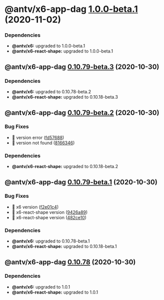 # @antv/x6-app-dag [1.0.0-beta.1](https://github.com/antvis/x6/compare/@antv/x6-app-dag@0.10.79-beta.3...@antv/x6-app-dag@1.0.0-beta.1) (2020-11-02)





### Dependencies

* **@antv/x6:** upgraded to 1.0.0-beta.1
* **@antv/x6-react-shape:** upgraded to 1.0.0-beta.1

## @antv/x6-app-dag [0.10.79-beta.3](https://github.com/antvis/x6/compare/@antv/x6-app-dag@0.10.79-beta.2...@antv/x6-app-dag@0.10.79-beta.3) (2020-10-30)





### Dependencies

* **@antv/x6:** upgraded to 0.10.78-beta.2
* **@antv/x6-react-shape:** upgraded to 0.10.18-beta.3

## @antv/x6-app-dag [0.10.79-beta.2](https://github.com/antvis/x6/compare/@antv/x6-app-dag@0.10.79-beta.1...@antv/x6-app-dag@0.10.79-beta.2) (2020-10-30)


### Bug Fixes

* 🐛 version error ([fd57688](https://github.com/antvis/x6/commit/fd5768861fedda32d341c774f6e80da67646426f))
* 🐛 version not found ([8166346](https://github.com/antvis/x6/commit/8166346771f11ef5997a6e1ed376987408e57cde))





### Dependencies

* **@antv/x6-react-shape:** upgraded to 0.10.18-beta.2

## @antv/x6-app-dag [0.10.79-beta.1](https://github.com/antvis/x6/compare/@antv/x6-app-dag@0.10.78...@antv/x6-app-dag@0.10.79-beta.1) (2020-10-30)


### Bug Fixes

* 🐛 x6 version ([f2e01c4](https://github.com/antvis/x6/commit/f2e01c44a1f1acd9390c9de0b5ade913cfd8b03b))
* 🐛 x6-react-shape version ([9426a89](https://github.com/antvis/x6/commit/9426a898003f041c22da55439f6b9715731f69f6))
* 🐛 x6-react-shape version ([482ce10](https://github.com/antvis/x6/commit/482ce10f1daeee1a154757c6009295d03363df56))





### Dependencies

* **@antv/x6:** upgraded to 0.10.78-beta.1
* **@antv/x6-react-shape:** upgraded to 0.10.18-beta.1

## @antv/x6-app-dag [0.10.78](https://github.com/antvis/x6/compare/@antv/x6-app-dag@0.10.77...@antv/x6-app-dag@0.10.78) (2020-10-30)





### Dependencies

* **@antv/x6:** upgraded to 1.0.1
* **@antv/x6-react-shape:** upgraded to 1.0.1
